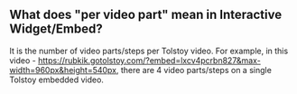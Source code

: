 ## What does "per video part" mean in Interactive Widget/Embed?

It is the number of video parts/steps per Tolstoy video. For example, in this video - https://rubkik.gotolstoy.com/?embed=lxcv4pcrbn827&max-width=960px&height=540px, there are 4 video parts/steps on a single Tolstoy embedded video.

